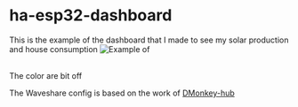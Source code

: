 # ha-esp32-dashboard

This is the example of the dashboard that I made to see my solar production and house consumption
<img src="Display.png" alt="Example of "><br><br>

The color are bit off

The Waveshare config is based on the work of [DMonkey-hub](https://github.com/DMonkey-hub/esphome/blob/main/README.md)